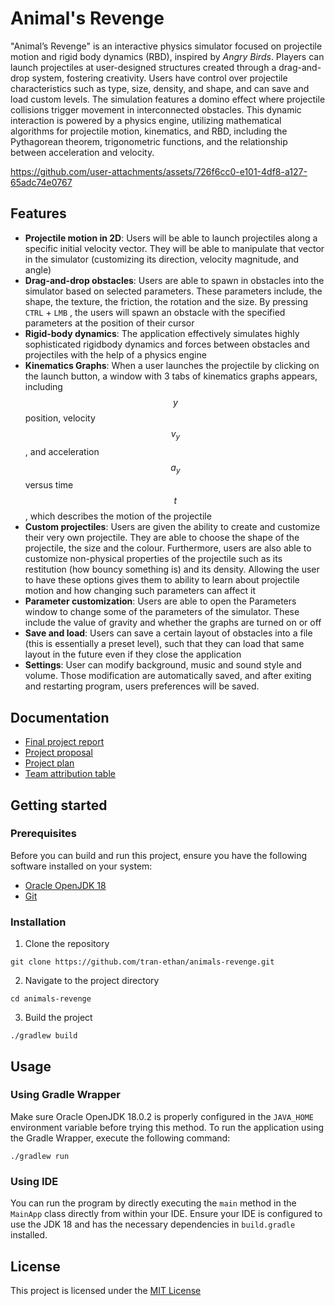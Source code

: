 # Animal's Revenge
"Animal’s Revenge" is an interactive physics simulator focused on projectile motion and rigid body dynamics (RBD), inspired by _Angry Birds_. Players can launch projectiles at user-designed structures created through a drag-and-drop system, fostering creativity. Users have control over projectile characteristics such as type, size, density, and shape, and can save and load custom levels. The simulation features a domino effect where projectile collisions trigger movement in interconnected obstacles. This dynamic interaction is powered by a physics engine, utilizing mathematical algorithms for projectile motion, kinematics, and RBD, including the Pythagorean theorem, trigonometric functions, and the relationship between acceleration and velocity.

https://github.com/user-attachments/assets/726f6cc0-e101-4df8-a127-65adc74e0767
## Features
- **Projectile motion in 2D**: Users will be able to launch projectiles along a specific initial
velocity vector. They will be able to manipulate that vector in the simulator
(customizing its direction, velocity magnitude, and angle)
- **Drag-and-drop obstacles**: Users are able to spawn in obstacles into the simulator based
on selected parameters. These parameters include, the shape, the texture, the friction,
the rotation and the size. By pressing `CTRL` + `LMB` , the users will spawn an obstacle
with the specified parameters at the position of their cursor
- **Rigid-body dynamics**: The application effectively simulates highly sophisticated rigidbody
dynamics and forces between obstacles and projectiles with the help of a physics
engine
- **Kinematics Graphs**: When a user launches the projectile by clicking on the launch button,
a window with 3 tabs of kinematics graphs appears, including $$y$$ position, velocity
$$v_y$$, and acceleration $$a_y$$ versus time $$t$$, which describes the motion of the projectile
- **Custom projectiles**: Users are given the ability to create and customize their very own
projectile. They are able to choose the shape of the projectile, the size and the colour.
Furthermore, users are also able to customize non-physical properties of the projectile
such as its restitution (how bouncy something is) and its density. Allowing the user
to have these options gives them to ability to learn about projectile motion and how
changing such parameters can affect it
- **Parameter customization**: Users are able to open the Parameters window to change
some of the parameters of the simulator. These include the value of gravity and whether
the graphs are turned on or off
- **Save and load**: Users can save a certain layout of obstacles into a file (this is essentially
a preset level), such that they can load that same layout in the future even if they
close the application
- **Settings**: User can modify background, music and sound style and volume. Those
modification are automatically saved, and after exiting and restarting program, users
preferences will be saved.

## Documentation
- [Final project report](documentation/MAZE-Animals-Revenge-Project-Report.pdf)
- [Project proposal](documentation/MAZE-Project-proposal.pdf)
- [Project plan](documentation/MAZE-Project-plan.pdf)
- [Team attribution table](documentation/MAZE-Attribution-Table.pdf)

## Getting started
### Prerequisites
Before you can build and run this project, ensure you have the following software installed on your system:
- [Oracle OpenJDK 18](https://www.oracle.com/java/technologies/javase/jdk18-archive-downloads.html)
- [Git](https://git-scm.com/downloads)

### Installation
1. Clone the repository
```shell
git clone https://github.com/tran-ethan/animals-revenge.git
```
2. Navigate to the project directory
```shell
cd animals-revenge
```
3. Build the project
```shell
./gradlew build
```

## Usage
### Using Gradle Wrapper
Make sure Oracle OpenJDK 18.0.2 is properly configured in the `JAVA_HOME` environment variable before trying this method. To run the application using the Gradle Wrapper, execute the following command:
```shell
./gradlew run
```

### Using IDE
You can run the program by directly executing the `main` method in the `MainApp` class directly from within your IDE. Ensure your IDE is configured to use the JDK 18 and has the necessary dependencies in `build.gradle` installed.

## License
This project is licensed under the [MIT License](LICENSE)
